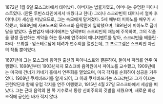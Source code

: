 1872년 1월 6일 모스크바에서 태어났다. 아버지는 법률가였고, 어머니는 유명한 피아니스트였다. (안톤 루빈스타인에게서 배웠다고 한다)
그러나 스크랴빈이 태어나서 얼마 후 어머니가 세상을 떠났으므로, 그는 숙모에게 맡겨졌다. 5세 때부터 피아노를 배우기 시작했고, 1888년에
사포노프의 모스크바 음악원에 입학했으며, 1891년에 피아노로 금메달을 받았다. 출판업자 베라이에프는 일찍부터 스크랴빈의 재능에 주목하여,
그의 작품을 평생 출판하는 계약을 하는 동시에 연주회의 매니지멘트를 맡아, 스크랴빈을 베를린 · 파리 · 브뤼셀 · 암스테르담에 데려가
연주회를 열었는데, 그 프로그램은 스크랴빈 자신의 작품 뿐이었다.

1897년에 그는 모스크바 음악원 출신의 피아니스트와 결혼하여, 둘이서 파리를 연주 여행했다. 1898년부터 1903년까지 모스크바
음악원에서 피아노를 교수했고, 1906년에는 미국에 건너가 카네기 홀에서 연주회를 열었으며, 미국 각지를 순회하여 성공을 거두었다.
1908년 쿠세비쯔키를 알게 되어, 그 이래 쿠세비쯔키는 스크랴빈과 그가 이끄는 관현악단과 함께 유럽 각지를 연주 여행했고, 1915년 4월
27일 모스크바에서 세상을 떠났다. 그는 근대 음악의 한 쪽 기수로서 동양 신비주의의 깃발을 세웠으며, 새로운 화성 조직에 공헌한 바가 적지
않다.

